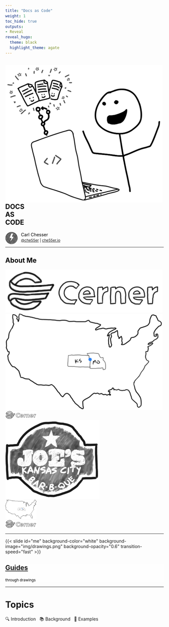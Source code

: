 ```yaml
---
title: "Docs as Code"
weight: 1
toc_hide: true
outputs:
- Reveal
reveal_hugo:
  theme: black
  highlight_theme: agate
---
```


<section data-background-color="white" >
<p style="width: 500px;" >
<img src="img/title.png" style="float: left" />
<h1 style="text-align: left; color: black">DOCS <br />AS<br />CODE</h1>
<div style="text-align: left;" >
  <img style="vertical-align: top; float: left; padding-right: 10px" src="img/avatar.png" width="40" >
  <span style="color: black" >
    Carl Chesser
    <br />
    <small><a href="https://twitter.com/che55er">@che55er</a> | <a href="https://che55er.io/">che55er.io</a></small>
  </span>
</div>
</p> 
</section>

---

<section data-background-color="white" data-noprocess>
  <h2 style="color: black" >About Me</h2>
  <section data-auto-animate>
    <img id="cerner" src="img/cerner.png" width="500" /><br />
  </section>
  <section data-auto-animate>
    <img id="map" src="img/ks-mo-map.png" width="500" /><br />
    <img id="cerner" src="img/cerner.png" width="100" /><br />
  </section>
  <section data-auto-animate>
    <img id="joes" src="img/joe-kc.png" width="300" /><br />
    <img id="map" src="img/ks-mo-map.png" width="100" /><br />
    <img id="cerner" src="img/cerner.png" width="100" /><br />
  </section>
</section>

---

{{< slide id="me" background-color="white" background-image="img/drawings.png" background-opacity="0.6" transition-speed="fast" >}}

<div style="background: rgb(255, 255, 255); background: rgba(255, 255, 255, 0.7); color: black;">
<h2><a href="https://che55er.io/guides/" target="_blank">Guides</a></h2>
<small>through drawings</small>
</div>

---

# Topics

🔍 Introduction &nbsp; 📚 Background &nbsp; 🚀 Examples 

